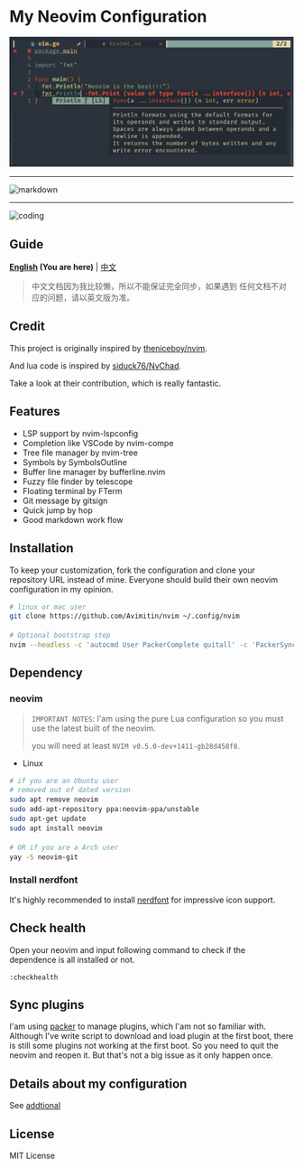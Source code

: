 # My Neovim Configuration 

![User Interface Preview](./image/screenshot.png)

---

![markdown](./image/neovim-md.png) 

---

![coding](./image/neovim-coding.png) 

## Guide

**[English](./README.md) (You are here)**
|
[中文](docs/README_CN.md)

> 中文文档因为我比较懒，所以不能保证完全同步，如果遇到
> 任何文档不对应的问题，请以英文版为准。

## Credit

This project is originally inspired by
[theniceboy/nvim](https://github.com/theniceboy/nvim).

And lua code is inspired by
[siduck76/NvChad](https://github.com/siduck76/NvChad).

Take a look at their contribution, which is really fantastic.

## Features

- LSP support by nvim-lspconfig
- Completion like VSCode by nvim-compe
- Tree file manager by nvim-tree
- Symbols by SymbolsOutline
- Buffer line manager by bufferline.nvim
- Fuzzy file finder by telescope
- Floating terminal by FTerm
- Git message by gitsign
- Quick jump by hop
- Good markdown work flow

## Installation

To keep your customization, fork the configuration and clone
your repository URL instead of mine. Everyone should build their
own neovim configuration in my opinion.

```bash
# linux or mac user
git clone https://github.com/Avimitin/nvim ~/.config/nvim

# Optional bootstrap step
nvim --headless -c 'autocmd User PackerComplete quitall' -c 'PackerSync'
```

## Dependency

### neovim

> `IMPORTANT NOTES`: I'am using the pure Lua configuration so you 
> must use the latest built of the neovim.
>
> you will need at least `NVIM v0.5.0-dev+1411-gb28d458f8`.

- Linux

```bash
# if you are an Ubuntu user
# removed out of dated version
sudo apt remove neovim
sudo add-apt-repository ppa:neovim-ppa/unstable
sudo apt-get update
sudo apt install neovim

# OR if you are a Arch user
yay -S neovim-git
```

### Install nerdfont

It's highly recommended to install [nerdfont](https://www.nerdfonts.com/font-downloads) 
for impressive icon support.

## Check health

Open your neovim and input following command to check if the dependence is all installed or not.

```vim
:checkhealth
```

## Sync plugins

I'am using [packer](https://github.com/wbthomason/packer.nvim) to manage
plugins, which I'am not so familiar with. Although I've write script
to download and load plugin at the first boot, there is still some plugins
not working at the first boot. So you need to quit the neovim and reopen it.
But that's not a big issue as it only happen once.

## Details about my configuration

See [addtional](./docs/addtional.md)

## License

MIT License
